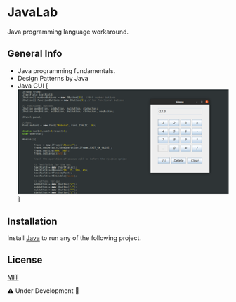 # JavaLab
Java programming language workaround. 

## General Info
 - Java programming fundamentals.
 - Design Patterns by Java
 - Java GUI [![Example screenshot](https://raw.githubusercontent.com/nou-ros/JavaLab/main/_03_javaGui/abacus/abacus.png)]

## Installation
Install [Java](https://www.oracle.com/java/technologies/javase-downloads.html) to run any of the following project.

## License
[MIT](https://choosealicense.com/licenses/mit/)

⚠️ Under Development 🚧
